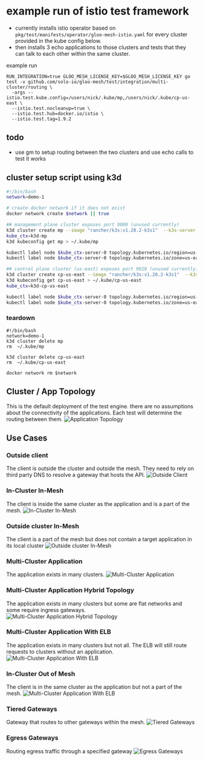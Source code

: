 # example run of istio test framework

* currently installs istio operator based on `pkg/test/manifests/operator/gloo-mesh-istio.yaml` for every cluster provided in the kube config below.
* then installs 3 echo applications to those clusters and tests that they can talk to each other within the same cluster.

example run
```shell
RUN_INTEGRATION=true GLOO_MESH_LICENSE_KEY=$GLOO_MESH_LICENSE_KEY go test -v github.com/solo-io/gloo-mesh/test/integration/multi-cluster/routing \
  -args --istio.test.kube.config=/users/nick/.kube/mp,/users/nick/.kube/cp-us-east \
  --istio.test.nocleanup=true \
  --istio.test.hub=docker.io/istio \
  --istio.test.tag=1.9.2
```

## todo
* use gm to setup routing between the two clusters and use echo calls to test it works

## cluster setup script using k3d
```sh
#!/bin/bash
network=demo-1

# create docker network if it does not exist
docker network create $network || true

## management plane cluster exposes port 9000 (unused currently)
k3d cluster create mp --image "rancher/k3s:v1.20.2-k3s1"  --k3s-server-arg "--disable=traefik" --network $network
kube_ctx=k3d-mp
k3d kubeconfig get mp > ~/.kube/mp

kubectl label node $kube_ctx-server-0 topology.kubernetes.io/region=us-east-1 --context $kube_ctx
kubectl label node $kube_ctx-server-0 topology.kubernetes.io/zone=us-east-1a --context $kube_ctx

## control plane cluster (us-east) exposes port 9010 (unused currently)
k3d cluster create cp-us-east --image "rancher/k3s:v1.20.2-k3s1"  --k3s-server-arg "--disable=traefik" --network $network
k3d kubeconfig get cp-us-east > ~/.kube/cp-us-east
kube_ctx=k3d-cp-us-east

kubectl label node $kube_ctx-server-0 topology.kubernetes.io/region=us-east-1 --context $kube_ctx
kubectl label node $kube_ctx-server-0 topology.kubernetes.io/zone=us-east-1a --context $kube_ctx

```

### teardown
```shell
#!/bin/bash
network=demo-1
k3d cluster delete mp
rm  ~/.kube/mp
  
k3d cluster delete cp-us-east
rm  ~/.kube/cp-us-east

docker network rm $network

```


## Cluster / App Topology
This is the default deployment of the test engine. there are no assumptions about the connectivity of the applications.
Each test will determine the routing between them. 
![Application Topology](../images/istio-test-framework-cluster-arch.png)


## Use Cases


### Outside client
The client is outside the cluster and outside the mesh. They need to rely on third party DNS to resolve a gateway that hosts the API.
![Outside Client](../images/use-case-1-outside-client.png)


### In-Cluster In-Mesh
The client is inside the same cluster as the application and is a part of the mesh.
![In-Cluster In-Mesh](../images/use-case-2-in-cluster-in-mesh.png)


### Outside cluster In-Mesh
The client is a part of the mesh but does not contain a target application in its local cluster
![Outside cluster In-Mesh](../images/use-case-3-out-of-cluster-in-mesh.png)
  

### Multi-Cluster Application 
The application exists in many clusters.
![Multi-Cluster Application](../images/use-case-4-multi-cluster-app.png)


### Multi-Cluster Application Hybrid Topology 
The application exists in many clusters but some are flat networks and some require ingress gateways.
![Multi-Cluster Application Hybrid Topology](../images/use-case-5-multi-cluster-app-hybrid.png)


### Multi-Cluster Application With ELB 
The application exists in many clusters but not all. The ELB will still route requests to clusters without an application. 
![Multi-Cluster Application With ELB](../images/use-case-6-multi-cluster-app-elb.png)

  
### In-Cluster Out of Mesh 
The client is in the same cluster as the application but not a part of the mesh. 
![Multi-Cluster Application With ELB](../images/use-case-7-in-cluster-out-of-mesh.png)
  

### Tiered Gateways 
Gateway that routes to other gateways within the mesh.
![Tiered Gateways](../images/use-case-7-in-cluster-out-of-mesh.png)
  

### Egress Gateways 
Routing egress traffic through a specified gateway
![Egress Gateways](../images/use-case-8-tiered-gateways.png)